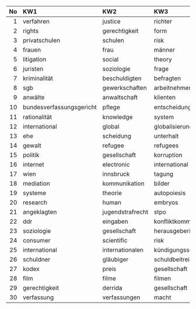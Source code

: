 |   No | KW1                      | KW2              | KW3                  | KW4                       |   Count |
|-----:|:-------------------------|:-----------------|:---------------------|:--------------------------|--------:|
|    1 | verfahren                | justice          | richter              | court                     |      53 |
|    2 | rights                   | gerechtigkeit    | form                 | power                     |      29 |
|    3 | privatschulen            | schulen          | risk                 | betreuung                 |      25 |
|    4 | frauen                   | frau             | männer               | geschlecht                |      25 |
|    5 | litigation               | social           | theory               | behavior                  |      23 |
|    6 | juristen                 | soziologie       | frage                | beitrag                   |      23 |
|    7 | kriminalität             | beschuldigten    | befragten            | strafrecht                |      22 |
|    8 | sgb                      | gewerkschaften   | arbeitnehmer         | kündigung                 |      22 |
|    9 | anwälte                  | anwaltschaft     | klienten             | juristen                  |      21 |
|   10 | bundesverfassungsgericht | pﬂege            | entscheidung         | bundesverfassungsgerichts |      20 |
|   11 | rationalität             | knowledge        | system               | muß                       |      19 |
|   12 | international            | global           | globalisierung       | transnational             |      17 |
|   13 | ehe                      | scheidung        | unterhalt            | frauen                    |      16 |
|   14 | gewalt                   | refugee          | refugees             | klägerinnen               |      13 |
|   15 | politik                  | gesellschaft     | korruption           | differenzierung           |      12 |
|   16 | internet                 | electronic       | international        | commerce                  |      11 |
|   17 | wien                     | innsbruck        | tagung               | stegmaier                 |      11 |
|   18 | mediation                | kommunikation    | bilder               | medien                    |      10 |
|   19 | systeme                  | theorie          | autopoiesis          | system                    |      10 |
|   20 | research                 | human            | embryos              | body                      |       8 |
|   21 | angeklagten              | jugendstrafrecht | stpo                 | jgg                       |       8 |
|   22 | ddr                      | eingaben         | konfliktkommissionen | justiz                    |       8 |
|   23 | soziologie               | gesellschaft     | herausgeberinnen     | herausgeber               |       8 |
|   24 | consumer                 | scientific       | risk                 | regulation                |       8 |
|   25 | international            | internationalen  | kündigungsschutz     | völkerrecht               |       8 |
|   26 | schuldner                | gläubiger        | schuldbeitreibung    | debt                      |       7 |
|   27 | kodex                    | preis            | gesellschaft         | wiethölter                |       7 |
|   28 | film                     | filme            | filmen               | schüler                   |       7 |
|   29 | gerechtigkeit            | derrida          | gesellschaft         | transzendenz              |       7 |
|   30 | verfassung               | verfassungen     | macht                | volkssouveränität         |       7 |
